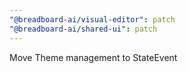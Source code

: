 ```yaml
---
"@breadboard-ai/visual-editor": patch
"@breadboard-ai/shared-ui": patch
---
```


Move Theme management to StateEvent
